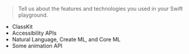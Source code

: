 > Tell us about the features and technologies you used in your Swift playground.

- ClassKit
- Accessibility APIs
- Natural Language, Create ML, and Core ML
- Some animation API
